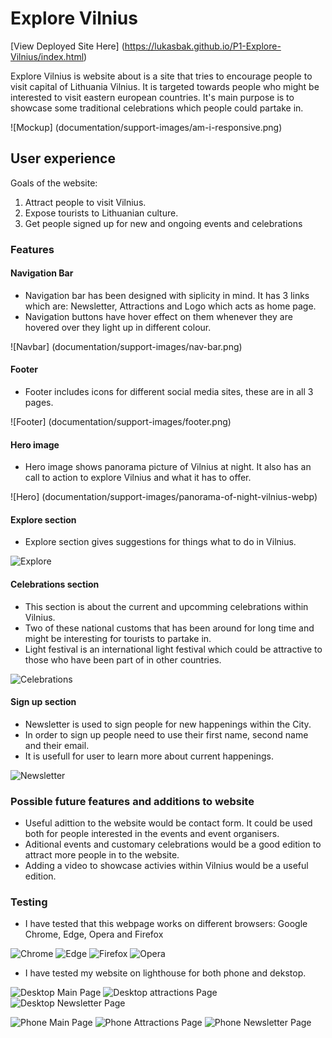 # Explore Vilnius

[View Deployed Site Here] (<https://lukasbak.github.io/P1-Explore-Vilnius/index.html>)

Explore Vilnius is website about is a site that tries to encourage people to visit capital of Lithuania Vilnius. It is targeted towards people who might be interested to visit eastern european countries. It's main purpose is to showcase some traditional celebrations which people could partake in.

![Mockup] (documentation/support-images/am-i-responsive.png)

## User experience

Goals of the website:

1. Attract people to visit Vilnius.
2. Expose tourists to Lithuanian culture.
3. Get people signed up for new and ongoing events and celebrations

### Features

#### Navigation Bar

- Navigation bar has been designed with siplicity in mind. It has 3 links which are: Newsletter, Attractions and Logo which acts as home page.
- Navigation buttons have hover effect on them whenever they are hovered over they light up in different colour.

![Navbar] (documentation/support-images/nav-bar.png)

#### Footer

- Footer includes icons for different social media sites, these are in all 3 pages.

![Footer] (documentation/support-images/footer.png)

#### Hero image

- Hero image shows panorama picture of Vilnius at night. It also has an call to action to explore Vilnius and what it has to offer.

![Hero] (documentation/support-images/panorama-of-night-vilnius-webp)

#### Explore section

- Explore section gives suggestions for things what to do in Vilnius.

![Explore](documentation/support-images/explore.png)

#### Celebrations section

- This section is about the current and upcomming celebrations within Vilnius.
- Two of these national customs that has been around for long time and might be interesting for tourists to partake in.
- Light festival is an international light festival which could be attractive to those who have been part of in other countries.

![Celebrations](documentation/support-images/celebrations.png)

#### Sign up section

- Newsletter is used to sign people for new happenings within the City.
- In order to sign up people need to use their first name, second name and their email.
- It is usefull for user to learn more about current happenings.

![Newsletter](documentation/support-images/newsletter.png)

### Possible future features and additions to website

- Useful adittion to the website would be contact form. It could be used both for people interested in the events and event organisers.
- Aditional events and customary celebrations would be a good edition to attract more people in to the website.
- Adding a video to showcase activies within Vilnius would be a useful edition.

### Testing

- I have tested that this webpage works on different browsers: Google Chrome, Edge, Opera and Firefox

![Chrome](documentation/support-images/chrome.png)
![Edge](documentation/support-images/edge.png)
![Firefox](documentation/support-images/firefox.png)
![Opera](documentation/support-images/opera.png)

- I have tested my website on lighthouse for both phone and dekstop.

![Desktop Main Page](documentation/support-images/dekstop-lh1.png)
![Desktop attractions Page](documentation/support-images/dekstop-lh2.png)
![Desktop Newsletter Page](documentation/support-images/dekstop-lh3.png)

![Phone Main Page](documentation/support-images/phone-lh1)
![Phone Attractions Page](documentation/support-images/phone-lh2.png)
![Phone Newsletter Page](documentation/support-images/phone-lh3.png)


